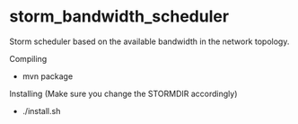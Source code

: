 storm_bandwidth_scheduler
=========

Storm scheduler based on the available bandwidth in the network topology.

Compiling
* mvn package

Installing (Make sure you change the STORMDIR accordingly)
* ./install.sh

